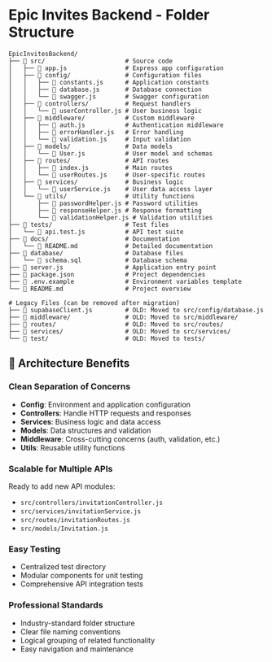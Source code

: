 # Epic Invites Backend - Folder Structure

```
EpicInvitesBackend/
├── 📁 src/                      # Source code
│   ├── 📄 app.js                # Express app configuration
│   ├── 📁 config/               # Configuration files
│   │   ├── 📄 constants.js      # Application constants
│   │   ├── 📄 database.js       # Database connection
│   │   └── 📄 swagger.js        # Swagger configuration
│   ├── 📁 controllers/          # Request handlers
│   │   └── 📄 userController.js # User business logic
│   ├── 📁 middleware/           # Custom middleware
│   │   ├── 📄 auth.js           # Authentication middleware
│   │   ├── 📄 errorHandler.js   # Error handling
│   │   └── 📄 validation.js     # Input validation
│   ├── 📁 models/               # Data models
│   │   └── 📄 User.js           # User model and schemas
│   ├── 📁 routes/               # API routes
│   │   ├── 📄 index.js          # Main routes
│   │   └── 📄 userRoutes.js     # User-specific routes
│   ├── 📁 services/             # Business logic
│   │   └── 📄 userService.js    # User data access layer
│   └── 📁 utils/                # Utility functions
│       ├── 📄 passwordHelper.js # Password utilities
│       ├── 📄 responseHelper.js # Response formatting
│       └── 📄 validationHelper.js # Validation utilities
├── 📁 tests/                    # Test files
│   └── 📄 api.test.js           # API test suite
├── 📁 docs/                     # Documentation
│   └── 📄 README.md             # Detailed documentation
├── 📁 database/                 # Database files
│   └── 📄 schema.sql            # Database schema
├── 📄 server.js                 # Application entry point
├── 📄 package.json              # Project dependencies
├── 📄 .env.example              # Environment variables template
└── 📄 README.md                 # Project overview

# Legacy Files (can be removed after migration)
├── 📄 supabaseClient.js         # OLD: Moved to src/config/database.js
├── 📁 middleware/               # OLD: Moved to src/middleware/
├── 📁 routes/                   # OLD: Moved to src/routes/
├── 📁 services/                 # OLD: Moved to src/services/
└── 📁 test/                     # OLD: Moved to tests/
```

## 🎯 Architecture Benefits

### **Clean Separation of Concerns**

- **Config**: Environment and application configuration
- **Controllers**: Handle HTTP requests and responses
- **Services**: Business logic and data access
- **Models**: Data structures and validation
- **Middleware**: Cross-cutting concerns (auth, validation, etc.)
- **Utils**: Reusable utility functions

### **Scalable for Multiple APIs**

Ready to add new API modules:

- `src/controllers/invitationController.js`
- `src/services/invitationService.js`
- `src/routes/invitationRoutes.js`
- `src/models/Invitation.js`

### **Easy Testing**

- Centralized test directory
- Modular components for unit testing
- Comprehensive API integration tests

### **Professional Standards**

- Industry-standard folder structure
- Clear file naming conventions
- Logical grouping of related functionality
- Easy navigation and maintenance
